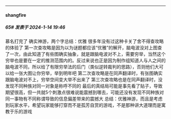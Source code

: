 
*****

####  shangfire  
##### 65#       发表于 2024-1-14 19:46

慕名打完了
确实神游，两个字总结：优雅
很多年没有过这种卡关了舍不得查攻略的体验了
第一次查攻略是因为以为谜题都应该“优雅”的解开，脑电波没对上图查了一次，由此知道了有些图确实抽象，就是跟脑电波对不上，需要穷举，当然这个穷举也是要在一定的推测范围内的。反过来说也正是因为制作组知道人与人之间的脑电波不同，所以给了有限穷举法的后门（类似逆转裁判的思路），否则他们大可以给一张大图让你穷举，举到明年吧
第二次查攻略是在同声翻译时，有张图确实跟脑电波对不上，穷举空间变大举不出来了
第三次查攻略也是在同声翻译时，没发现不同种族对同一对象是称呼不同的
最后的真结局可能是事先看了贴子，导致期望很高，但一共就5个刺激点很难说能震撼到哪去，可能还没有发现不同种族对同一事物有不同称谓导致的信息偏差带来的震撼大
总结：优雅神游，而且是考虑到玩家水平，希望玩家能够打穿而不是孤芳自赏的游戏，不是那种讲大道理而是寓教于乐的游戏

